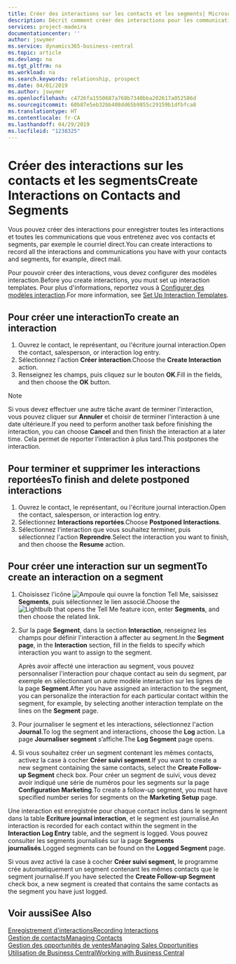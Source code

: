 ```yaml
---
title: Créer des interactions sur les contacts et les segments| Microsoft Docs
description: Décrit comment créer des interactions pour les communications que vous avez avec vos contacts et segments dans Business Central, par exemple le courriel direct.
services: project-madeira
documentationcenter: ''
author: jswymer
ms.service: dynamics365-business-central
ms.topic: article
ms.devlang: na
ms.tgt_pltfrm: na
ms.workload: na
ms.search.keywords: relationship, prospect
ms.date: 04/01/2019
ms.author: jswymer
ms.openlocfilehash: c4726fa1550687a768b7340bba202617a052586d
ms.sourcegitcommit: 60b87e5eb32bb408dd65b9855c29159b1dfbfca8
ms.translationtype: HT
ms.contentlocale: fr-CA
ms.lasthandoff: 04/29/2019
ms.locfileid: "1238325"
---
```

# <a name="create-interactions-on-contacts-and-segments"></a><span data-ttu-id="f7b41-103">Créer des interactions sur les contacts et les segments</span><span class="sxs-lookup"><span data-stu-id="f7b41-103">Create Interactions on Contacts and Segments</span></span>
<span data-ttu-id="f7b41-104">Vous pouvez créer des interactions pour enregistrer toutes les interactions et toutes les communications que vous entretenez avec vos contacts et segments, par exemple le courriel direct.</span><span class="sxs-lookup"><span data-stu-id="f7b41-104">You can create interactions to record all the interactions and communications you have with your contacts and segments, for example, direct mail.</span></span>

<span data-ttu-id="f7b41-105">Pour pouvoir créer des interactions, vous devez configurer des modèles interaction.</span><span class="sxs-lookup"><span data-stu-id="f7b41-105">Before you create interactions, you must set up interaction templates.</span></span> <span data-ttu-id="f7b41-106">Pour plus d'informations, reportez vous à [Configurer des modèles interaction](marketing-interactions.md).</span><span class="sxs-lookup"><span data-stu-id="f7b41-106">For more information, see  [Set Up Interaction Templates](marketing-interactions.md).</span></span>

## <a name="to-create-an-interaction"></a><span data-ttu-id="f7b41-107">Pour créer une interaction</span><span class="sxs-lookup"><span data-stu-id="f7b41-107">To create an interaction</span></span>
1. <span data-ttu-id="f7b41-108">Ouvrez le contact, le représentant, ou l'écriture journal interaction.</span><span class="sxs-lookup"><span data-stu-id="f7b41-108">Open the contact, salesperson, or interaction log entry.</span></span>
2. <span data-ttu-id="f7b41-109">Sélectionnez l'action **Créer interaction**.</span><span class="sxs-lookup"><span data-stu-id="f7b41-109">Choose the **Create Interaction** action.</span></span>
3. <span data-ttu-id="f7b41-110">Renseignez les champs, puis cliquez sur le bouton **OK**.</span><span class="sxs-lookup"><span data-stu-id="f7b41-110">Fill in the fields, and then choose the **OK** button.</span></span>

> [!NOTE]  
>   <span data-ttu-id="f7b41-111">Si vous devez effectuer une autre tâche avant de terminer l'interaction, vous pouvez cliquer sur **Annuler** et choisir de terminer l'interaction à une date ultérieure.</span><span class="sxs-lookup"><span data-stu-id="f7b41-111">If you need to perform another task before finishing the interaction, you can choose **Cancel** and then finish the interaction at a later time.</span></span> <span data-ttu-id="f7b41-112">Cela permet de reporter l'interaction à plus tard.</span><span class="sxs-lookup"><span data-stu-id="f7b41-112">This postpones the interaction.</span></span>

## <a name="to-finish-and-delete-postponed-interactions"></a><span data-ttu-id="f7b41-113">Pour terminer et supprimer les interactions reportées</span><span class="sxs-lookup"><span data-stu-id="f7b41-113">To finish and delete postponed interactions</span></span>
1. <span data-ttu-id="f7b41-114">Ouvrez le contact, le représentant, ou l'écriture journal interaction.</span><span class="sxs-lookup"><span data-stu-id="f7b41-114">Open the contact, salesperson, or interaction log entry.</span></span>
2. <span data-ttu-id="f7b41-115">Sélectionnez **Interactions reportées**.</span><span class="sxs-lookup"><span data-stu-id="f7b41-115">Choose **Postponed Interactions**.</span></span>
3. <span data-ttu-id="f7b41-116">Sélectionnez l'interaction que vous souhaitez terminer, puis sélectionnez l'action **Reprendre**.</span><span class="sxs-lookup"><span data-stu-id="f7b41-116">Select the interaction you want to finish, and then choose the **Resume** action.</span></span>

## <a name="to-create-an-interaction-on-a-segment"></a><span data-ttu-id="f7b41-117">Pour créer une interaction sur un segment</span><span class="sxs-lookup"><span data-stu-id="f7b41-117">To create an interaction on a segment</span></span>
1. <span data-ttu-id="f7b41-118">Choisissez l'icône ![Ampoule qui ouvre la fonction Tell Me](media/ui-search/search_small.png "Dites-moi ce que vous voulez faire"), saisissez **Segments**, puis sélectionnez le lien associé.</span><span class="sxs-lookup"><span data-stu-id="f7b41-118">Choose the ![Lightbulb that opens the Tell Me feature](media/ui-search/search_small.png "Tell me what you want to do") icon, enter **Segments**, and then choose the related link.</span></span>
2. <span data-ttu-id="f7b41-119">Sur la page **Segment**, dans la section **Interaction**, renseignez les champs pour définir l'interaction à affecter au segment.</span><span class="sxs-lookup"><span data-stu-id="f7b41-119">In the **Segment page**, in the **Interaction** section, fill in the fields to specify which interaction you want to assign to the segment.</span></span>

    <span data-ttu-id="f7b41-120">Après avoir affecté une interaction au segment, vous pouvez personnaliser l'interaction pour chaque contact au sein du segment, par exemple en sélectionnant un autre modèle interaction sur les lignes de la page **Segment**.</span><span class="sxs-lookup"><span data-stu-id="f7b41-120">After you have assigned an interaction to the segment, you can personalize the interaction for each particular contact within the segment, for example, by selecting another interaction template on the lines on the **Segment** page.</span></span>  
3. <span data-ttu-id="f7b41-121">Pour journaliser le segment et les interactions, sélectionnez l'action **Journal**.</span><span class="sxs-lookup"><span data-stu-id="f7b41-121">To log the segment and interactions, choose the **Log** action.</span></span> <span data-ttu-id="f7b41-122">La page **Journaliser segment** s’affiche.</span><span class="sxs-lookup"><span data-stu-id="f7b41-122">The **Log Segment** page opens.</span></span>
4. <span data-ttu-id="f7b41-123">Si vous souhaitez créer un segment contenant les mêmes contacts, activez la case à cocher **Créer suivi segment**.</span><span class="sxs-lookup"><span data-stu-id="f7b41-123">If you want to create a new segment containing the same contacts, select the **Create Follow-up Segment** check box.</span></span> <span data-ttu-id="f7b41-124">Pour créer un segment de suivi, vous devez avoir indiqué une série de numéros pour les segments sur la page **Configuration Marketing**.</span><span class="sxs-lookup"><span data-stu-id="f7b41-124">To create a follow-up segment, you must have specified number series for segments on the **Marketing Setup** page.</span></span>

<span data-ttu-id="f7b41-125">Une interaction est enregistrée pour chaque contact inclus dans le segment dans la table **Ecriture journal interaction**, et le segment est journalisé.</span><span class="sxs-lookup"><span data-stu-id="f7b41-125">An interaction is recorded for each contact within the segment in the **Interaction Log Entry** table, and the segment is logged.</span></span> <span data-ttu-id="f7b41-126">Vous pouvez consulter les segments journalisés sur la page **Segments journalisés**.</span><span class="sxs-lookup"><span data-stu-id="f7b41-126">Logged segments can be found on the **Logged Segment** page.</span></span>

<span data-ttu-id="f7b41-127">Si vous avez activé la case à cocher **Créer suivi segment**, le programme crée automatiquement un segment contenant les mêmes contacts que le segment journalisé.</span><span class="sxs-lookup"><span data-stu-id="f7b41-127">If you have selected the **Create Follow-up Segment** check box, a new segment is created that contains the same contacts as the segment you have just logged.</span></span>

## <a name="see-also"></a><span data-ttu-id="f7b41-128">Voir aussi</span><span class="sxs-lookup"><span data-stu-id="f7b41-128">See Also</span></span>
[<span data-ttu-id="f7b41-129">Enregistrement d'interactions</span><span class="sxs-lookup"><span data-stu-id="f7b41-129">Recording Interactions</span></span>](marketing-interactions.md)  
[<span data-ttu-id="f7b41-130">Gestion de contacts</span><span class="sxs-lookup"><span data-stu-id="f7b41-130">Managing Contacts</span></span>](marketing-contacts.md)  
[<span data-ttu-id="f7b41-131">Gestion des opportunités de ventes</span><span class="sxs-lookup"><span data-stu-id="f7b41-131">Managing Sales Opportunities</span></span>](marketing-manage-sales-opportunities.md)  
[<span data-ttu-id="f7b41-132">Utilisation de Business Central</span><span class="sxs-lookup"><span data-stu-id="f7b41-132">Working with Business Central</span></span>](ui-work-product.md)
